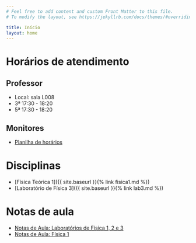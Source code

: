 ```yaml
---
# Feel free to add content and custom Front Matter to this file.
# To modify the layout, see https://jekyllrb.com/docs/themes/#overriding-theme-defaults

title: Início
layout: home
---
```


# Horários de atendimento

## Professor
- Local: sala L008
- 3ª 17:30 - 18:20
- 5ª 17:30 - 18:20

## Monitores

- [Planilha de horários](https://docs.google.com/spreadsheets/d/1m-RhdLRbx21uT9659vtgehU-_VDfDt54QzuhEf3H0Dg/edit?usp=sharing)

# Disciplinas
- [Física Teórica 1]({{ site.baseurl }}{% link fisica1.md %})
- [Laboratório de Física 3]({{ site.baseurl }}{% link lab3.md %})

# Notas de aula
- [Notas de Aula: Laboratórios de Física 1, 2 e 3](https://github.com/cgraeff/NotasLab/raw/master/NotasLaboratorio.pdf)
- [Notas de Aula: Física 1](https://github.com/cgraeff/notas_fsc1/raw/master/NotasFisica1.pdf)

